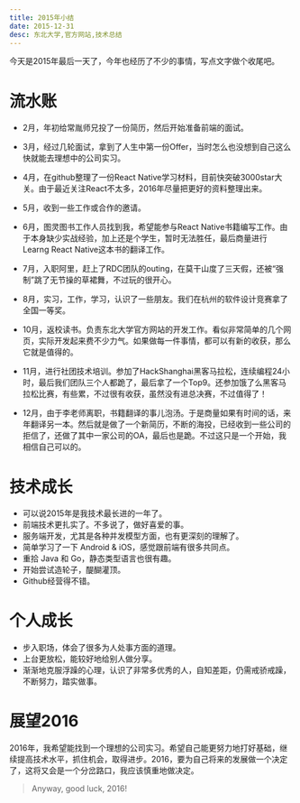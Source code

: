 ```yaml
---
title: 2015年小结
date: 2015-12-31
desc: 东北大学,官方网站,技术总结
---
```


今天是2015年最后一天了，今年也经历了不少的事情，写点文字做个收尾吧。

<!-- more -->

# 流水账

- 2月，年初给常胤师兄投了一份简历，然后开始准备前端的面试。

- 3月，经过几轮面试，拿到了人生中第一份Offer，当时怎么也没想到自己这么快就能去理想中的公司实习。

- 4月，在github整理了一份React Native学习材料，目前快突破3000star大关。由于最近关注React不太多，2016年尽量把更好的资料整理出来。

- 5月，收到一些工作或合作的邀请。

- 6月，图灵图书工作人员找到我，希望能参与React Native书籍编写工作。由于本身缺少实战经验，加上还是个学生，暂时无法胜任，最后商量进行Learng React Native这本书的翻译工作。

- 7月，入职阿里，赶上了RDC团队的outing，在莫干山度了三天假，还被“强制”跳了无节操的草裙舞，不过玩的很开心。

- 8月，实习，工作，学习，认识了一些朋友。我们在杭州的软件设计竞赛拿了全国一等奖。

- 10月，返校读书。负责东北大学官方网站的开发工作。看似非常简单的几个网页，实际开发起来费不少力气。如果做每一件事情，都可以有新的收获，那么它就是值得的。

- 11月，进行社团技术培训。参加了HackShanghai黑客马拉松，连续编程24小时，最后我们团队三个人都跪了，最后拿了一个Top9。还参加饿了么黑客马拉松比赛，有些累，不过很有收获，虽然没有进总决赛，不过值得了！

- 12月，由于李老师离职，书籍翻译的事儿泡汤。于是商量如果有时间的话，来年翻译另一本。然后就是做了一个新简历，不断的海投，已经收到一些公司的拒信了，还做了其中一家公司的OA，最后也是跪。不过这只是一个开始，我相信自己可以的。

# 技术成长

- 可以说2015年是我技术最长进的一年了。
- 前端技术更扎实了。不多说了，做好喜爱的事。
- 服务端开发，尤其是各种并发模型方面，也有更深刻的理解了。
- 简单学习了一下 Android & iOS，感觉跟前端有很多共同点。
- 重拾 Java 和 Go，静态类型语言也很有趣。
- 开始尝试造轮子，醍醐灌顶。
- Github经营得不错。

# 个人成长

- 步入职场，体会了很多为人处事方面的道理。
- 上台更放松，能较好地给别人做分享。
- 渐渐地克服浮躁的心理，认识了非常多优秀的人，自知差距，仍需戒骄戒躁，不断努力，踏实做事。

# 展望2016

2016年，我希望能找到一个理想的公司实习。希望自己能更努力地打好基础，继续提高技术水平，抓住机会，取得进步。2016，要为自己将来的发展做一个决定了，这将又会是一个分岔路口，我应该慎重地做决定。

> Anyway, good luck, 2016!